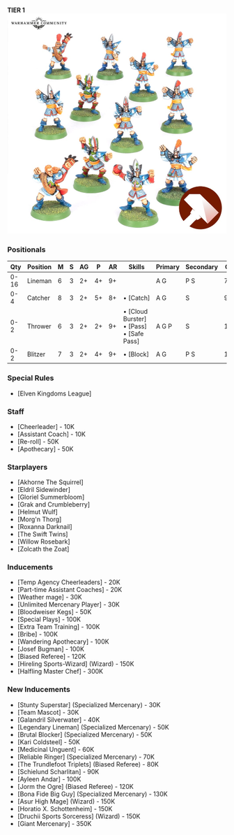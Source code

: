 ﻿**TIER 1**
![](../media/teams/BBHighElves.jpg)

### Positionals

| Qty  | Position | M | S | AG | P  | AR | Skills                                                      | Primary | Secondary | Cost |
| ---- | -------- | - | - | -- | -- | -- | ----------------------------------------------------------- | ------- | --------- | ---- |
| 0-16 | Lineman  | 6 | 3 | 2+ | 4+ | 9+ |                                                             | A G     | P S       | 70K  |
| 0-4  | Catcher  | 8 | 3 | 2+ | 5+ | 8+ | • [Catch]                                                 | A G     | S         | 90K  |
| 0-2  | Thrower  | 6 | 3 | 2+ | 2+ | 9+ | • [Cloud Burster]<br /> • [Pass] <br /> • [Safe Pass] | A G P   | S         | 100K |
| 0-2  | Blitzer  | 7 | 3 | 2+ | 4+ | 9+ | • [Block]                                                 | A G     | P S       | 100K |

### Special Rules

* [Elven Kingdoms League]

### Staff

* [Cheerleader] - 10K
* [Assistant Coach] - 10K
* [Re-roll] - 50K
* [Apothecary]  - 50K

### Starplayers

* [Akhorne The Squirrel]
* [Eldril Sidewinder]
* [Gloriel Summerbloom]
* [Grak and Crumbleberry]
* [Helmut Wulf]
* [Morg'n Thorg]
* [Roxanna Darknail]
* [The Swift Twins]
* [Willow Rosebark]
* [Zolcath the Zoat]

### Inducements

* [Temp Agency Cheerleaders] - 20K
* [Part-time Assistant Coaches] - 20K
* [Weather mage] - 30K
* [Unlimited Mercenary Player] - 30K
* [Bloodweiser Kegs] - 50K
* [Special Plays] - 100K
* [Extra Team Training] - 100K
* [Bribe] - 100K
* [Wandering Apothecary] - 100K
* [Josef Bugman] - 100K
* [Biased Referee] - 120K
* [Hireling Sports-Wizard] (Wizard) - 150K
* [Halfling Master Chef] - 300K

### New Inducements

* [Stunty Superstar] (Specialized Mercenary) - 30K
* [Team Mascot] - 30K
* [Galandril Silverwater] - 40K
* [Legendary Lineman] (Specialized Mercenary) - 50K
* [Brutal Blocker] (Specialized Mercenary) - 50K
* [Kari Coldsteel] - 50K
* [Medicinal Unguent] - 60K
* [Reliable Ringer] (Specialized Mercenary) - 70K
* [The Trundlefoot Triplets] (Biased Referee) - 80K
* [Schielund Scharlitan] - 90K
* [Ayleen Andar] - 100K
* [Jorm the Ogre] (Biased Referee) - 120K
* [Bona Fide Big Guy] (Specialized Mercenary) - 130K
* [Asur High Mage] (Wizard) - 150K
* [Horatio X. Schottenheim] - 150K
* [Druchii Sports Sorceress] (Wizard) - 150K
* [Giant Mercenary] - 350K
